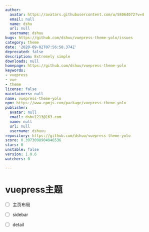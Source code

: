 ```yaml
---
author:
  avatar: https://avatars.githubusercontent.com/u/58064072?v=4
  email: null
  name: dshu
  url: null
  username: dshuu
bugs: https://github.com/dshuu/vuepress-theme-yolo/issues
category: theme
date: '2020-09-02T07:56:58.374Z'
deprecated: false
description: Extremely simple
downloads: null
homepage: https://github.com/dshuu/vuepress-theme-yolo
keywords:
- vuepress
- vue
- theme
license: false
maintainers: null
name: vuepress-theme-yolo
npm: https://www.npmjs.com/package/vuepress-theme-yolo
publisher:
  avatar: null
  email: dshu1213@163.com
  name: null
  url: null
  username: dshuuu
repository: https://github.com/dshuu/vuepress-theme-yolo
score: 0.3973098904946536
stars: 0
unstable: false
version: 1.0.6
watchers: 0

---
```


# vuepress主题

  - [ ] 主页布局
  - [ ] sidebar
  - [ ] detail


